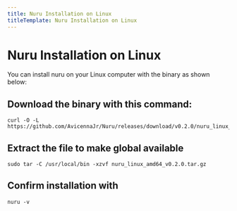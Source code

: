 ```yaml
---
title: Nuru Installation on Linux
titleTemplate: Nuru Installation on Linux
---
```


# Nuru Installation on Linux

You can install nuru on your Linux computer with the binary as shown below:

## Download the binary with this command:

```
curl -O -L https://github.com/AvicennaJr/Nuru/releases/download/v0.2.0/nuru_linux_amd64_v0.2.0.tar.gz

```

## Extract the file to make global available

```
sudo tar -C /usr/local/bin -xzvf nuru_linux_amd64_v0.2.0.tar.gz
```

## Confirm installation with

```
nuru -v

```
